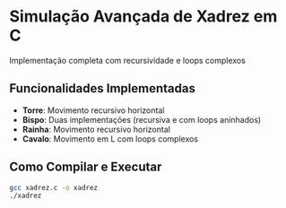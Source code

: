 # Simulação Avançada de Xadrez em C

Implementação completa com recursividade e loops complexos

## Funcionalidades Implementadas

-   **Torre**: Movimento recursivo horizontal
-   **Bispo**: Duas implementações (recursiva e com loops aninhados)
-   **Rainha**: Movimento recursivo horizontal
-   **Cavalo**: Movimento em L com loops complexos

## Como Compilar e Executar

```bash
gcc xadrez.c -o xadrez
./xadrez
```
